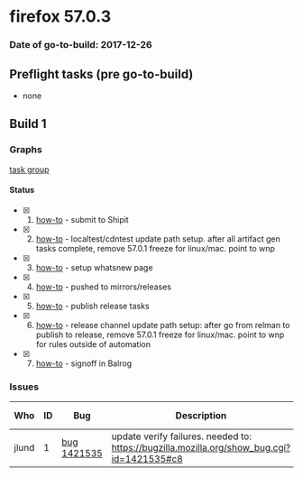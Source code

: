 # firefox 57.0.3

### Date of go-to-build: 2017-12-26

## Preflight tasks (pre go-to-build)
- none

## Build 1  

### Graphs
[task group](https://tools.taskcluster.net/push-inspector/#/WQ_XrryTTPyBrGV4fvLErQ)


#### Status
- [x] 1.  [how-to](https://wiki.mozilla.org/Release:Release_Automation_on_Mercurial:Starting_a_Release#Submit_to_Ship_It)  - submit to Shipit
- [x] 2.  [how-to](https://docs.google.com/spreadsheets/d/1Nua344Mque8NTpTOZdAesEv1cXYkscV4z9rn09r0cVc/edit#gid=0)  - localtest/cdntest update path setup. after all artifact gen tasks complete, remove 57.0.1 freeze for linux/mac. point to wnp
- [x] 3.  [how-to](https://wiki.mozilla.org/Release:Release_Automation_on_Mercurial:Updates_through_Shipping#Set-up_whatsnew_page)  - setup whatsnew page
- [x] 4.  [how-to](https://github.com/mozilla/releasewarrior/blob/master/how-tos/relpro.md#2-push-to-releases-dir-mirrors)  - pushed to mirrors/releases
- [x] 5.  [how-to](https://github.com/mozilla/releasewarrior/blob/master/how-tos/relpro.md#4-publish-release)  - publish release tasks
- [x] 6.  [how-to](https://docs.google.com/spreadsheets/d/1Nua344Mque8NTpTOZdAesEv1cXYkscV4z9rn09r0cVc/edit#gid=0)  - release channel update path setup: after go from relman to publish to release, remove 57.0.1 freeze for linux/mac. point to wnp for rules outside of automation
- [x] 7.  [how-to](https://github.com/mozilla/releasewarrior/blob/master/how-tos/relpro.md#3-signoffs)  - signoff in Balrog

### Issues
| Who                 | ID               | Bug                                                                 | Description                | Resolved                | Future Threat                |
| ------------------- | ---------------- | ------------------------------------------------------------------- | -------------------------- | ----------------------- | ---------------------------- |
| jlund  | 1 | [bug 1421535](https://bugzil.la/1421535)        | update verify failures. needed to: https://bugzilla.mozilla.org/show_bug.cgi?id=1421535#c8 | True | True |

